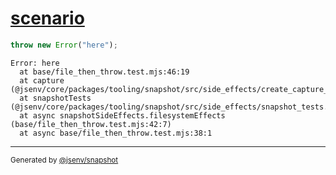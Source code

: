 # [scenario](../../file_then_throw.test.mjs#L45)

```js
throw new Error("here");
```

```console
Error: here
  at base/file_then_throw.test.mjs:46:19
  at capture (@jsenv/core/packages/tooling/snapshot/src/side_effects/create_capture_side_effects.js:342:29)
  at snapshotTests (@jsenv/core/packages/tooling/snapshot/src/side_effects/snapshot_tests.js:182:33)
  at async snapshotSideEffects.filesystemEffects (base/file_then_throw.test.mjs:42:7)
  at async base/file_then_throw.test.mjs:38:1
```

---

<sub>
  Generated by <a href="https://github.com/jsenv/core/tree/main/packages/tooling/snapshot">@jsenv/snapshot</a>
</sub>
